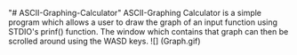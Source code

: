 "# ASCII-Graphing-Calculator" 
ASCII-Graphing Calculator is a simple program which allows a user to draw the graph of an input function using STDIO's prinf() function. The window which contains that graph can then be scrolled around using the WASD keys.
![] (Graph.gif)
